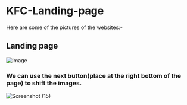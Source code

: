 # KFC-Landing-page

Here are some of the pictures of the websites:-

## Landing page
![image](https://github.com/Omkarzaware/KFC-Landing-page/assets/129882875/3c856a27-a9fe-432c-8aea-3ea8715fa45c)

### We can use the next button(place at the right bottom of the page) to shift the images.
![Screenshot (15)](https://github.com/Omkarzaware/KFC-Landing-page/assets/129882875/0f27b659-f140-40f2-af6e-d45d2ef6e576)

